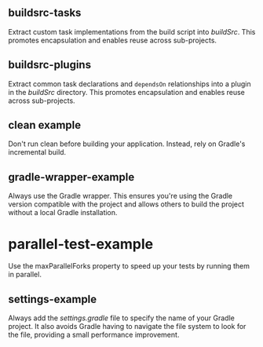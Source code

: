## buildsrc-tasks

Extract custom task implementations from the build script into *buildSrc*. This
promotes encapsulation and enables reuse across sub-projects.

## buildsrc-plugins

Extract common task declarations and `dependsOn` relationships into
a plugin in the *buildSrc* directory. This
promotes encapsulation and enables reuse across sub-projects.

## clean example

Don't run clean before building your application. Instead, rely on Gradle's incremental build.

## gradle-wrapper-example

Always use the Gradle wrapper. This ensures you're using the Gradle version
compatible with the project and allows others to build the project without
a local Gradle installation.

# parallel-test-example

Use the maxParallelForks property to speed up your tests by running them in parallel.

## settings-example

Always add the *settings.gradle* file to specify the name of your Gradle project.
It also avoids Gradle having to navigate the file system to look for the file,
providing a small performance improvement.
